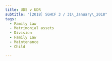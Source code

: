 ```yaml
---
title: UDS v UDR 
subtitle: "[2018] SGHCF 3 / 31\_January\_2018"
tags:
  - Family Law
  - Matrimonial assets
  - Division
  - Family Law
  - Maintenance
  - Child

---
```


